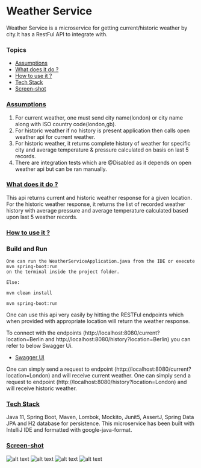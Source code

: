 # Weather Service 

Weather Service is a microservice for getting current/historic weather by city.It has a RestFul API to integrate with.

### Topics
  * [Assumptions](#assumptions)
  * [What does it do ?](#technical-details)
  * [How to use it ?](#guide)
  * [Tech Stack](#tech-stack)
  * [Screen-shot](#screen-shot)
  
###  [Assumptions](#assumptions)
 1. For current weather, one must send city name(london) or city name along with ISO country code(london,gb).
 2. For historic weather if no history is present application then calls open weather api for current weather.
 3. For historic weather, it returns complete history of weather for specific city and average temperature & pressure
    calculated on basis on last 5 records. 
 4. There are integration tests which are @Disabled as it depends on open weather api but can be ran manually.


###  [What does it do ?](#technical-details)
This api returns current and historic weather response for a given location. For the historic weather response, it returns the list
of recorded weather history with average pressure and average temperature calculated based upon last 5 weather records.

###  [How to use it ?](#guide)

### Build and Run
```
One can run the WeatherServiceApplication.java from the IDE or execute mvn spring-boot:run 
on the terminal inside the project folder.

Else:

mvn clean install 

mvn spring-boot:run
```

One can use this api very easily by hitting the RESTFul endpoints which when provided with appropriate location will return the weather response.

To connect with the endpoints (http://localhost:8080/current?location=Berlin and http://localhost:8080/history?location=Berlin) 
you can refer to below Swagger Ui.
* [Swagger UI](http://localhost:8080/swagger-ui.html#/)

One can simply send a request to endpoint (http://localhost:8080/current?location=London) and will receive current weather.
One can simply send a request to endpoint (http://localhost:8080/history?location=London) and will receive historic weather.


### [Tech Stack](#tech-stack)
Java 11, Spring Boot, Maven, Lombok, Mockito, Junit5, AssertJ, Spring Data JPA and H2 database for persistence.
This microservice has been built with IntelliJ IDE and formatted with google-java-format.

### [Screen-shot](#screen-shot)

![alt text](https://github.com/anusheelchandra/weather-service/blob/master/src/test/resources/ScreenShot1.png)
![alt text](https://github.com/anusheelchandra/weather-service/blob/master/src/test/resources/ScreenShot2.png)
![alt text](https://github.com/anusheelchandra/weather-service/blob/master/src/test/resources/ScreenShot3.png)
![alt text](https://github.com/anusheelchandra/weather-service/blob/master/src/test/resources/ScreenShot4.png)
